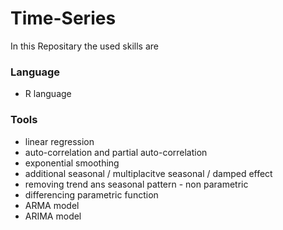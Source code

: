 # Time-Series

In this Repositary the used skills are

### Language
* R language

### Tools
* linear regression
* auto-correlation and partial auto-correlation
* exponential smoothing
* additional seasonal / multiplacitve seasonal / damped effect
* removing trend ans seasonal pattern - non parametric
* differencing parametric function
* ARMA model
* ARIMA model
